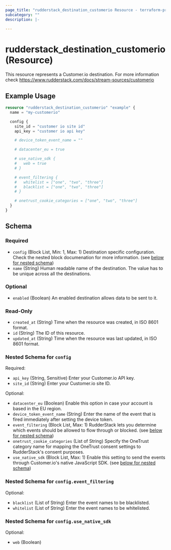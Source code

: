 ```yaml
---
page_title: "rudderstack_destination_customerio Resource - terraform-provider-rudderstack"
subcategory: ""
description: |-
  
---
```


# rudderstack_destination_customerio (Resource)

This resource represents a Customer.io destination. For more information check 
https://www.rudderstack.com/docs/stream-sources/customerio
## Example Usage

```terraform
resource "rudderstack_destination_customerio" "example" {
  name = "my-customerio"

  config {
    site_id = "customer io site id"
    api_key = "customer io api key"

    # device_token_event_name = ""

    # datacenter_eu = true

    # use_native_sdk {
    #   web = true
    # }

    # event_filtering {
    #   whitelist = ["one", "two", "three"]
    #   blacklist = ["one", "two", "three"]
    # }

    # onetrust_cookie_categories = ["one", "two", "three"]
  }
}
```

<!-- schema generated by tfplugindocs -->
## Schema

### Required

- `config` (Block List, Min: 1, Max: 1) Destination specific configuration. Check the nested block documenation for more information. (see [below for nested schema](#nestedblock--config))
- `name` (String) Human readable name of the destination. The value has to be unique across all the destinations.

### Optional

- `enabled` (Boolean) An enabled destination allows data to be sent to it.

### Read-Only

- `created_at` (String) Time when the resource was created, in ISO 8601 format.
- `id` (String) The ID of this resource.
- `updated_at` (String) Time when the resource was last updated, in ISO 8601 format.

<a id="nestedblock--config"></a>
### Nested Schema for `config`

Required:

- `api_key` (String, Sensitive) Enter your Customer.io API key.
- `site_id` (String) Enter your Customer.io site ID.

Optional:

- `datacenter_eu` (Boolean) Enable this option in case your account is based in the EU region.
- `device_token_event_name` (String) Enter the name of the event that is fired immediately after setting the device token.
- `event_filtering` (Block List, Max: 1) RudderStack lets you determine which events should be allowed to flow through or blocked. (see [below for nested schema](#nestedblock--config--event_filtering))
- `onetrust_cookie_categories` (List of String) Specify the OneTrust category name for mapping the OneTrust consent settings to RudderStack's consent purposes.
- `use_native_sdk` (Block List, Max: 1) Enable this setting to send the events through Customer.io's native JavaScript SDK. (see [below for nested schema](#nestedblock--config--use_native_sdk))

<a id="nestedblock--config--event_filtering"></a>
### Nested Schema for `config.event_filtering`

Optional:

- `blacklist` (List of String) Enter the event names to be blacklisted.
- `whitelist` (List of String) Enter the event names to be whitelisted.


<a id="nestedblock--config--use_native_sdk"></a>
### Nested Schema for `config.use_native_sdk`

Optional:

- `web` (Boolean)
